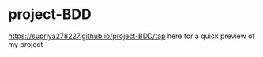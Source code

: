 # project-BDD
https://supriya278227.github.io/project-BDD/tap here for a quick preview of my project
